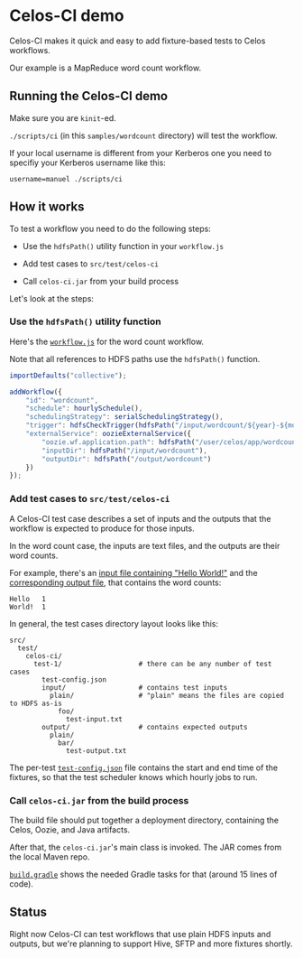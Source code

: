 # Celos-CI demo

Celos-CI makes it quick and easy to add fixture-based tests to Celos workflows.

Our example is a MapReduce word count workflow.

## Running the Celos-CI demo

Make sure you are `kinit`-ed.

`./scripts/ci` (in this `samples/wordcount` directory) will test the workflow.

If your local username is different from your Kerberos one you need to specifiy your Kerberos username like this:

`username=manuel ./scripts/ci`

## How it works

To test a workflow you need to do the following steps:

* Use the `hdfsPath()` utility function in your `workflow.js`

* Add test cases to `src/test/celos-ci`

* Call `celos-ci.jar` from your build process

Let's look at the steps:

### Use the `hdfsPath()` utility function

Here's the [`workflow.js`](src/main/celos/workflow.js) for the word count workflow.

Note that all references to HDFS paths use the `hdfsPath()` function.

````javascript
importDefaults("collective");

addWorkflow({
    "id": "wordcount",
    "schedule": hourlySchedule(),
    "schedulingStrategy": serialSchedulingStrategy(),
    "trigger": hdfsCheckTrigger(hdfsPath("/input/wordcount/${year}-${month}-${day}T${hour}00.txt")),
    "externalService": oozieExternalService({
        "oozie.wf.application.path": hdfsPath("/user/celos/app/wordcount/workflow.xml"),
        "inputDir": hdfsPath("/input/wordcount"),
        "outputDir": hdfsPath("/output/wordcount")
    })
});
````

### Add test cases to `src/test/celos-ci`

A Celos-CI test case describes a set of inputs and the outputs that the workflow is expected to produce for those inputs.

In the word count case, the inputs are text files, and the outputs are their word counts.

For example, there's an [input file containing "Hello World!"](src/test/celos-ci/test-1/input/plain/input/wordcount/2013-12-20T1700.txt) and the [corresponding output file](src/test/celos-ci/test-1/output/plain/output/wordcount/2013-12-20T1700/part-00000), that contains the word counts:

````
Hello	1
World!	1
````

In general, the test cases directory layout looks like this:

````
src/
  test/
    celos-ci/
      test-1/                   # there can be any number of test cases
        test-config.json
        input/                  # contains test inputs
          plain/                # "plain" means the files are copied to HDFS as-is
            foo/
              test-input.txt
        output/                 # contains expected outputs
          plain/
            bar/
              test-output.txt
````

The per-test [`test-config.json`](src/test/celos-ci/test-1/test-config.json) file contains the start and end time of the fixtures, so that the test scheduler knows which hourly jobs to run.

### Call `celos-ci.jar` from the build process

The build file should put together a deployment directory, containing the Celos, Oozie, and Java artifacts.

After that, the `celos-ci.jar`'s main class is invoked.  The JAR comes from the local Maven repo.

[`build.gradle`](build.gradle) shows the needed Gradle tasks for that (around 15 lines of code).

## Status

Right now Celos-CI can test workflows that use plain HDFS inputs and outputs, but we're planning to support Hive, SFTP and more fixtures shortly.

